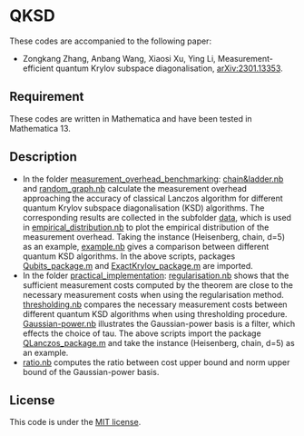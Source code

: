 # QKSD
These codes are accompanied to the following paper:

  * Zongkang Zhang, Anbang Wang, Xiaosi Xu, Ying Li, Measurement-efficient quantum Krylov subspace diagonalisation, [arXiv:2301.13353](https://arxiv.org/abs/2301.13353).

## Requirement
These codes are written in Mathematica and have been tested in Mathematica 13. 

## Description
  * In the folder [measurement_overhead_benchmarking](https://github.com/ZongkangZhang/QKSD/tree/main/measurement_overhead_benchmarking): [chain&ladder.nb](https://github.com/ZongkangZhang/QKSD/blob/main/measurement_overhead_benchmarking/chain%26ladder.nb) and [random_graph.nb](https://github.com/ZongkangZhang/QKSD/blob/main/measurement_overhead_benchmarking/random_graph.nb) calculate the measurement overhead approaching the accuracy of classical Lanczos algorithm for different quantum Krylov subspace diagonalisation (KSD) algorithms. The corresponding results are collected in the subfolder [data](https://github.com/ZongkangZhang/QKSD/tree/main/measurement_overhead_benchmarking/data), which is used in [empirical_distribution.nb](https://github.com/ZongkangZhang/QKSD/blob/main/measurement_overhead_benchmarking/empirical_distribution.nb) to plot the empirical distribution of the measurement overhead. Taking the instance (Heisenberg, chain, d=5) as an example, [example.nb](https://github.com/ZongkangZhang/QKSD/blob/main/measurement_overhead_benchmarking/example.nb) gives a comparison between different quantum KSD algorithms. In the above scripts, packages [Qubits_package.m](https://github.com/ZongkangZhang/QKSD/blob/main/measurement_overhead_benchmarking/Qubits_package.m) and [ExactKrylov_package.m](https://github.com/ZongkangZhang/QKSD/blob/main/measurement_overhead_benchmarking/ExactKrylov_package.m) are imported.
  * In the folder [practical_implementation](https://github.com/ZongkangZhang/QKSD/tree/main/necessary_measurement_number): [regularisation.nb](https://github.com/ZongkangZhang/QKSD/blob/main/necessary_measurement_number/regularisation.nb) shows that the sufficient measurement costs computed by the theorem are close to the necessary measurement costs when using the regularisation method. [thresholding.nb](https://github.com/ZongkangZhang/QKSD/blob/main/necessary_measurement_number/thresholding.nb) compares the necessary measurement costs between different quantum KSD algorithms when using thresholding procedure. [Gaussian-power.nb](https://github.com/ZongkangZhang/QKSD/blob/main/necessary_measurement_number/Gaussian-power.nb) illustrates the Gaussian-power basis is a filter, which effects the choice of tau. The above scripts import the package [QLanczos_package.m](https://github.com/ZongkangZhang/QKSD/blob/main/necessary_measurement_number/QLanczos_package.m) and take the instance (Heisenberg, chain, d=5) as an example.
  * [ratio.nb](https://github.com/ZongkangZhang/QKSD/blob/main/ratio.nb) computes the ratio between cost upper bound and norm upper bound of the Gaussian-power basis.

## License
This code is under the [MIT license](https://opensource.org/licenses/MIT).
